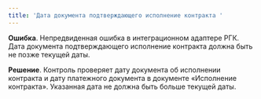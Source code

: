 ```yaml
---
title: 'Дата документа подтверждающего исполнение контракта '
---
```


**Ошибка**.
Непредвиденная ошибка в интеграционном адаптере РГК. Дата документа подтверждающего исполнение контракта должна быть не позже текущей даты.

**Решение**.
Контроль проверяет дату документа об исполнении контракта и дату платежного документа в документе «Исполнение контракта». Указанная дата не должна быть больше текущей даты.